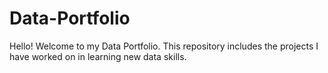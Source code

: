 # Data-Portfolio

Hello! Welcome to my Data Portfolio. 
This repository includes the projects I have worked on in learning new data skills. 
